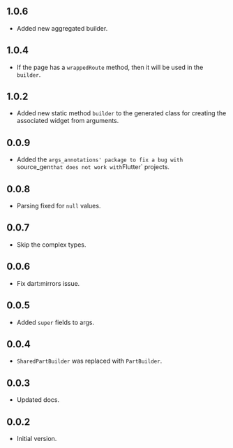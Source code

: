 ## 1.0.6

- Added new aggregated builder.

## 1.0.4

- If the page has a `wrappedRoute` method, then it will be used in the `builder`.

## 1.0.2

- Added new static method `builder` to the generated class for creating the associated widget from arguments.

## 0.0.9

- Added the `args_annotations' package to fix a bug with `source_gen` that does not work with `Flutter` projects.

## 0.0.8

- Parsing fixed for `null` values.

## 0.0.7

- Skip the complex types.

## 0.0.6

- Fix dart:mirrors issue.

## 0.0.5

- Added `super` fields to args.

## 0.0.4

- `SharedPartBuilder` was replaced with `PartBuilder`.

## 0.0.3

- Updated docs.

## 0.0.2

- Initial version.
